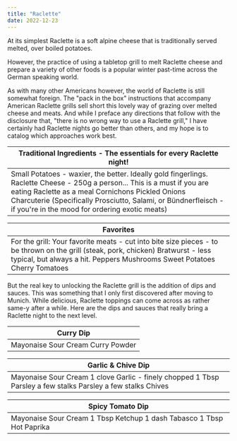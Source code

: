 ```yaml
---
title: "Raclette"
date: 2022-12-23
---
```


At its simplest Raclette is a soft alpine cheese that is traditionally served melted, over boiled potatoes.

However, the practice of using a tabletop grill to melt Raclette cheese and prepare a variety of other foods is a popular winter past-time across the German speaking world.

As with many other Americans however, the world of Raclette is still somewhat foreign. The "pack in the box" instructions that accompany American Raclette grills sell short this lovely way of grazing over melted cheese and meats. And while I preface any directions that follow with the disclosure that, "there is no wrong way to use a Raclette grill," I have certainly had Raclette nights go better than others, and my hope is to catalog which approaches work best.

| Traditional Ingredients - The essentials for every Raclette night! |
| --- |
| Small Potatoes - waxier, the better. Ideally gold fingerlings.   Raclette Cheese - 250g a person... This is a must if you are eating Raclette as a meal   Cornichons   Pickled Onions   Charcuterie (Specifically Prosciutto, Salami, or Bündnerfleisch - if you're in the mood for ordering exotic meats) |

| Favorites |
| --- |
| For the grill:   Your favorite meats - cut into bite size pieces - to be thrown on the grill (steak, pork, chicken)   Bratwurst - less typical, but always a hit.   Peppers   Mushrooms   Sweet Potatoes   Cherry Tomatoes |

But the real key to unlocking the Raclette grill is the addition of dips and sauces. This was something that I only first discovered after moving to Munich. While delicious, Raclette toppings can come across as rather same-y after a while. Here are the dips and sauces that really bring a Raclette night to the next level.

| Curry Dip |
| --- |
| Mayonaise   Sour Cream   Curry Powder |

| Garlic & Chive Dip |
| --- |
| Mayonaise   Sour Cream   1 clove Garlic - finely chopped   1 Tbsp Parsley   a few stalks Parsley   a few stalks Chives |

| Spicy Tomato Dip |
| --- |
| Mayonaise   Sour Cream   1 Tbsp Ketchup   1 dash Tabasco   1 Tbsp Hot Paprika |
